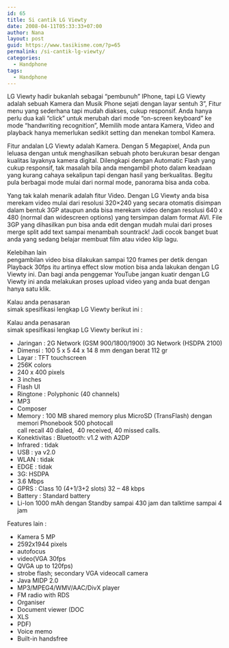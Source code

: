 ```yaml
---
id: 65
title: Si cantik LG Viewty
date: 2008-04-11T05:33:33+07:00
author: Nana
layout: post
guid: https://www.tasikisme.com/?p=65
permalink: /si-cantik-lg-viewty/
categories:
  - Handphone
tags:
  - Handphone
---
```

LG Viewty hadir bukanlah sebagai “pembunuh” IPhone, tapi LG Viewty adalah sebuah Kamera dan Musik Phone sejati dengan layar sentuh 3”, Fitur menu yang sederhana tapi mudah diakses, cukup responsif. Anda hanya perlu dua kali “click” untuk merubah dari mode “on-screen keyboard” ke mode “handwriting recognition”, Memilih mode antara Kamera, Video and playback hanya memerlukan sedikit setting dan menekan tombol Kamera.

Fitur andalan LG Viewty adalah Kamera. Dengan 5 Megapixel, Anda pun leluasa dengan untuk menghasilkan sebuah photo berukuran besar dengan kualitas layaknya kamera digital. Dilengkapi dengan Automatic Flash yang cukup responsif, tak masalah bila anda mengambil photo dalam keadaan yang kurang cahaya sekalipun tapi dengan hasil yang berkualitas. Begitu pula berbagai mode mulai dari normal mode, panorama bisa anda coba.

Yang tak kalah menarik adalah fitur Video. Dengan LG Viewty anda bisa merekam video mulai dari resolusi 320&#215;240 yang secara otomatis disimpan dalam bentuk 3GP ataupun anda bisa merekam video dengan resolusi 640 x 480 (normal dan widescreen options) yang tersimpan dalam format AVI. File 3GP yang dihasilkan pun bisa anda edit dengan mudah mulai dari proses merge split add text sampai menambah sountrack! Jadi cocok banget buat anda yang sedang belajar membuat film atau video klip lagu.

Kelebihan lain  
pengambilan video bisa dilakukan sampai 120 frames per detik dengan Playback 30fps itu artinya effect slow motion bisa anda lakukan dengan LG Viewty ini. Dan bagi anda penggemar YouTube jangan kuatir dengan LG Viewty ini anda melakukan proses upload video yang anda buat dengan hanya satu klik.

Kalau anda penasaran  
simak spesifikasi lengkap LG Viewty berikut ini :

Kalau anda penasaran  
simak spesifikasi lengkap LG Viewty berikut ini :

  * Jaringan : 2G Network (GSM 900/1800/1900) 3G Network (HSDPA 2100)
  * Dimensi : 100 5 x 5 44 x 14 8 mm dengan berat 112 gr
  * Layar : TFT touchscreen
  * 256K colors
  * 240 x 400 pixels
  * 3 inches
  * Flash UI
  * Ringtone : Polyphonic (40 channels)
  * MP3
  * Composer
  * Memory : 100 MB shared memory plus MicroSD (TransFlash) dengan memori Phonebook 500 photocall  
    call recall 40 dialed,  40 received, 40 missed calls.
  * Konektivitas : Bluetooth: v1.2 with A2DP
  * Infrared : tidak
  * USB : ya v2.0
  * WLAN : tidak
  * EDGE : tidak
  * 3G: HSDPA
  * 3.6 Mbps
  * GPRS : Class 10 (4+1/3+2 slots) 32 &#8211; 48 kbps
  * Battery : Standard battery
  * Li-Ion 1000 mAh dengan Standby sampai 430 jam dan talktime sampai 4 jam

Features lain :

  * Kamera 5 MP
  * 2592х1944 pixels
  * autofocus
  * video(VGA 30fps
  * QVGA up to 120fps)
  * strobe flash; secondary VGA videocall camera
  * Java MIDP 2.0
  * MP3/MPEG4/WMV/AAC/DivX player
  * FM radio with RDS
  * Organiser
  * Document viewer (DOC
  * XLS
  * PDF)
  * Voice memo
  * Built-in handsfree